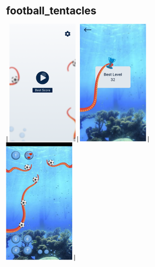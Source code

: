 # football_tentacles

| <img src = "assets/readme/home.png" width="180" height="320" /> | <img src = "assets/readme/score.png" width="180" height="320" /> | <img src = "assets/readme/game.png" width="180" height="320" /> |


[comment]: <> (A new Flutter project.)

[comment]: <> (## Getting Started)

[comment]: <> (This project is a starting point for a Flutter application.)

[comment]: <> (A few resources to get you started if this is your first Flutter project:)

[comment]: <> (- [Lab: Write your first Flutter app]&#40;https://docs.flutter.dev/get-started/codelab&#41;)

[comment]: <> (- [Cookbook: Useful Flutter samples]&#40;https://docs.flutter.dev/cookbook&#41;)

[comment]: <> (For help getting started with Flutter development, view the)

[comment]: <> ([online documentation]&#40;https://docs.flutter.dev/&#41;, which offers tutorials,)

[comment]: <> (samples, guidance on mobile development, and a full API reference.)
